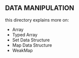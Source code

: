 ## DATA MANIPULATION

this directory explains more on:
- Array
- Typed Array
- Set Data Structure
- Map Data Structure
- WeakMap
